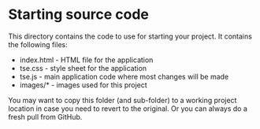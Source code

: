 # Starting source code

This directory contains the code to use for starting your project. It contains the following files:

* index.html - HTML file for the application
* tse.css - style sheet for the application
* tse.js - main application code where most changes will be made
* images/* - images used for this project

You may want to copy this folder (and sub-folder) to a working project location in case you need to revert to the
original. Or you can always do a fresh pull from GitHub.
